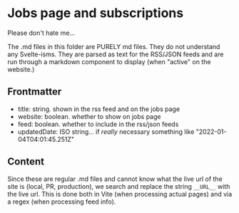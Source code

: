 # Jobs page and subscriptions

Please don't hate me...

The .md files in this folder are PURELY md files. They do not understand any
Svelte-isms. They are parsed as text for the RSS/JSON feeds and are run through
a markdown component to display (when "active" on the website.)

## Frontmatter

- title: string. shown in the rss feed and on the jobs page
- website: boolean. whether to show on jobs page
- feed: boolean. whether to include in the rss/json feeds
- updatedDate: ISO string... if _really_ necessary something like
  "2022-01-04T04:01:45.251Z"

## Content

Since these are regular .md files and cannot know what the live url of the site
is (local, PR, production), we search and replace the string `__URL__` with the
live url. This is done both in Vite (when processing actual pages) and via a
regex (when processing feed info).
